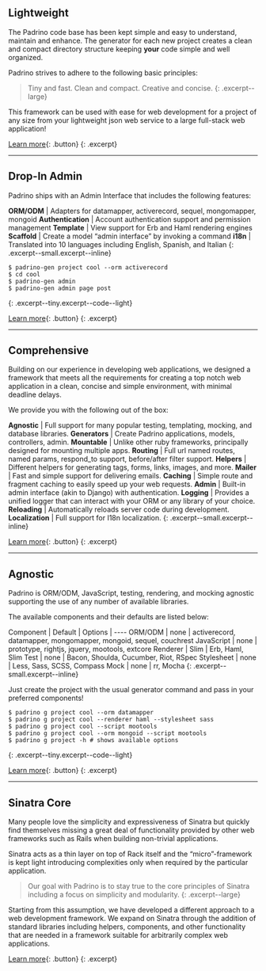 ## Lightweight

The Padrino code base has been kept simple and easy to understand, maintain and
enhance. The generator for each new project creates a clean and compact
directory structure keeping **your** code simple and well organized.

Padrino strives to adhere to the following basic principles:

> Tiny and fast. Clean and compact. Creative and concise.
{: .excerpt--large}

This framework can be used with ease for web development for a project of any
size from your lightweight json web service to a large full-stack web
application!

[Learn more](#){: .button}
{: .excerpt}

---

## Drop-In Admin

Padrino ships with an Admin Interface that includes the following features:

>
  **ORM/ODM** | Adapters for datamapper, activerecord, sequel, mongomapper, mongoid
  **Authentication** | Account authentication support and permission management
  **Template** | View support for Erb and Haml rendering engines
  **Scaffold** | Create a model “admin interface” by invoking a command
  **i18n** | Translated into 10 languages including English, Spanish, and Italian
{: .excerpt--small.excerpt--inline}

~~~ shell
$ padrino-gen project cool --orm activerecord
$ cd cool
$ padrino-gen admin
$ padrino-gen admin page post
~~~
{: .excerpt--tiny.excerpt--code--light}

[Learn more](#){: .button}
{: .excerpt}

---

## Comprehensive

Building on our experience in developing web applications, we designed a
framework that meets all the requirements for creating a top notch web
application in a clean, concise and simple environment, with minimal deadline
delays.

We provide you with the following out of the box:

>
  **Agnostic** | Full support for many popular testing, templating, mocking, and database libraries.
  **Generators** | Create Padrino applications, models, controllers, admin.
  **Mountable** | Unlike other ruby frameworks, principally designed for mounting multiple apps.
  **Routing** | Full url named routes, named params, respond_to support, before/after filter support.
  **Helpers** | Different helpers for generating tags, forms, links, images, and more.
  **Mailer** | Fast and simple support for delivering emails.
  **Caching** | Simple route and fragment caching to easily speed up your web requests.
  **Admin** | Built-in admin interface (akin to Django) with authentication.
  **Logging** | Provides a unified logger that can interact with your ORM or any library of your choice.
  **Reloading** | Automatically reloads server code during development.
  **Localization** | Full support for I18n localization.
{: .excerpt--small.excerpt--inline}

[Learn more](#){: .button}
{: .excerpt}

---

## Agnostic

Padrino is ORM/ODM, JavaScript, testing, rendering, and mocking agnostic
supporting the use of any number of available libraries.

The available components and their defaults are listed below:

>
  Component | Default | Options
  | ----
  ORM/ODM | none | activerecord, datamapper, mongomapper, mongoid, sequel, couchrest
  JavaScript | none | prototype, rightjs, jquery, mootools, extcore
  Renderer | Slim | Erb, Haml, Slim
  Test | none | Bacon, Shoulda, Cucumber, Riot, RSpec
  Stylesheet | none | Less, Sass, SCSS, Compass
  Mock | none | rr, Mocha
{: .excerpt--small.excerpt--inline}

Just create the project with the usual generator command and pass in your
preferred components!

~~~ shell
$ padrino g project cool --orm datamapper
$ padrino g project cool --renderer haml --stylesheet sass
$ padrino g project cool --script mootools
$ padrino g project cool --orm mongoid --script mootools
$ padrino g project -h # shows available options
~~~
{: .excerpt--tiny.excerpt--code--light}

[Learn more](#){: .button}
{: .excerpt}

---

## Sinatra Core

Many people love the simplicity and expressiveness of Sinatra but quickly find
themselves missing a great deal of functionality provided by other web
frameworks such as Rails when building non-trivial applications.

Sinatra acts as a thin layer on top of Rack itself and the “micro”-framework is
kept light introducing complexities only when required by the particular
application.

> Our goal with Padrino is to stay true to the core principles of Sinatra
including a focus on simplicity and modularity.
{: .excerpt--large}

Starting from this assumption, we have developed a different approach to a web
development framework. We expand on Sinatra through the addition of standard
libraries including helpers, components, and other functionality that are needed
in a framework suitable for arbitrarily complex web applications.

[Learn more](#){: .button}
{: .excerpt}
